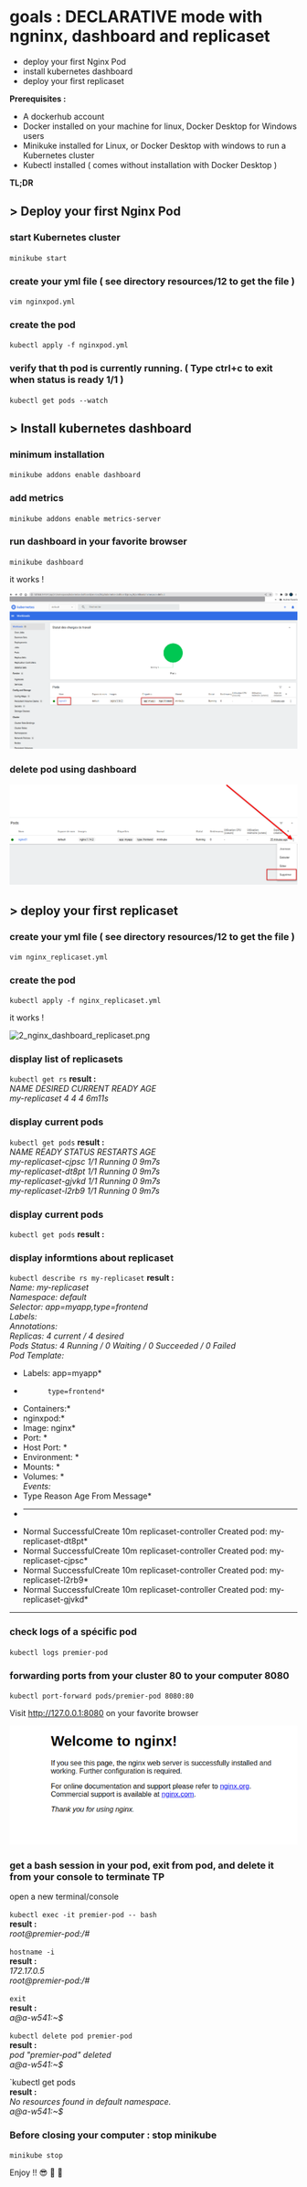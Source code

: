 # goals : DECLARATIVE mode with ngninx, dashboard and replicaset
- deploy your first Nginx Pod 
- install kubernetes dashboard
- deploy your first replicaset


**Prerequisites :**
- A dockerhub account
- Docker installed on your machine for linux, Docker Desktop for Windows users
- Minikuke installed for Linux, or Docker Desktop with windows to run a Kubernetes cluster
- Kubectl installed ( comes without installation with Docker Desktop )
      
**TL;DR**  

## > Deploy your first Nginx Pod 

### start Kubernetes cluster 
`minikube start`

### create your yml file ( see directory resources/12 to get the file )
`vim nginxpod.yml`

### create the pod
`kubectl apply -f nginxpod.yml`

### verify that th pod is currently running. ( Type ctrl+c to exit when status is ready 1/1 )
`kubectl get pods --watch`



## > Install kubernetes dashboard   

### minimum installation 
`minikube addons enable dashboard`

### add metrics 
`minikube addons enable metrics-server`

### run dashboard in your favorite browser 
`minikube dashboard`

it works !

![12_nginx_dashboard.png ](/resources/12_nginx_dashboard.png "Your nginx server informations in kubernetes dashboard")

### delete pod using dashboard
![12_nginx_dashboard_delete.png ](/resources/12_nginx_dashboard_delete.png "delete pod")


## > deploy your first replicaset   

### create your yml file ( see directory resources/12 to get the file )
`vim nginx_replicaset.yml`

### create the pod
`kubectl apply -f nginx_replicaset.yml`

it works !

![2_nginx_dashboard_replicaset.png](/resources/2_nginx_dashboard_replicaset.png "Your replicaset")


### display list of replicasets
`kubectl get rs`
**result :**  
*NAME            DESIRED   CURRENT   READY   AGE*  
*my-replicaset   4         4         4       6m11s*  

### display current pods
`kubectl get pods`
**result :**  
*NAME                  READY   STATUS    RESTARTS   AGE*  
*my-replicaset-cjpsc   1/1     Running   0          9m7s*  
*my-replicaset-dt8pt   1/1     Running   0          9m7s*  
*my-replicaset-gjvkd   1/1     Running   0          9m7s*  
*my-replicaset-l2rb9   1/1     Running   0          9m7s*  

### display current pods
`kubectl get pods`
**result :**  

### display informtions about replicaset
`kubectl describe rs my-replicaset`
**result :**  
*Name:         my-replicaset*  
*Namespace:    default*  
*Selector:     app=myapp,type=frontend*  
*Labels:       <none>*  
*Annotations:  <none>*  
*Replicas:     4 current / 4 desired*  
*Pods Status:  4 Running / 0 Waiting / 0 Succeeded / 0 Failed*  
*Pod Template:*  
*  Labels:  app=myapp*  
*           type=frontend*  
*  Containers:*  
*   nginxpod:*  
*    Image:        nginx*  
*    Port:         <none>*  
*    Host Port:    <none>*  
*    Environment:  <none>*  
*    Mounts:       <none>*  
*  Volumes:        <none>*  
*Events:*  
*  Type    Reason            Age   From                   Message*  
*  ----    ------            ----  ----                   -------
*  Normal  SuccessfulCreate  10m   replicaset-controller  Created pod: my-replicaset-dt8pt*  
*  Normal  SuccessfulCreate  10m   replicaset-controller  Created pod: my-replicaset-cjpsc*  
*  Normal  SuccessfulCreate  10m   replicaset-controller  Created pod: my-replicaset-l2rb9*  
*  Normal  SuccessfulCreate  10m   replicaset-controller  Created pod: my-replicaset-gjvkd*  











----------------------------------------------------------------
### check logs of a spécific pod 
`kubectl logs premier-pod`

### forwarding ports from your cluster 80 to your computer 8080
`kubectl port-forward pods/premier-pod 8080:80`

Visit http://127.0.0.1:8080 on your favorite browser

![nginx_it_works](/resources/nginx_it_works.png "Your nginx server works at http://localhost:8080/")

### get a bash session in your pod, exit from pod, and delete it from your console to terminate TP
open a new terminal/console

`kubectl exec -it premier-pod -- bash`  
**result :**  
*root@premier-pod:/#*  

`hostname -i`  
**result :**  
*172.17.0.5*  
*root@premier-pod:/#*  

`exit`  
**result :**  
*a@a-w541:~$*  

`kubectl delete pod premier-pod`  
**result :**  
*pod "premier-pod" deleted*  
*a@a-w541:~$*  

`kubectl get pods  
**result :**  
*No resources found in default namespace.*  
*a@a-w541:~$*  



### Before closing your computer : stop minikube
`minikube stop`
 
  
 
 
Enjoy !! :sunglasses: :tropical_drink: :tropical_drink:
